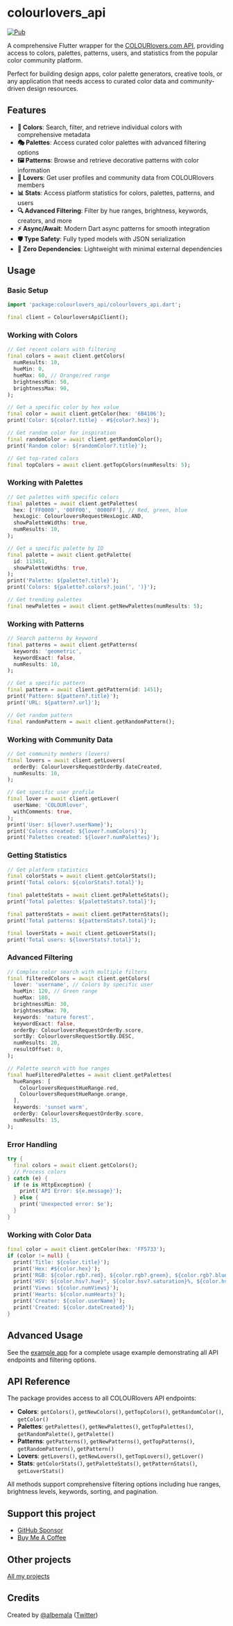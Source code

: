 # colourlovers_api

[![Pub](https://img.shields.io/pub/v/colourlovers_api)](https://pub.dev/packages/colourlovers_api)

A comprehensive Flutter wrapper for the [COLOURlovers.com API](https://www.colourlovers.com/api), providing access to colors, palettes, patterns, users, and statistics from the popular color community platform.

Perfect for building design apps, color palette generators, creative tools, or any application that needs access to curated color data and community-driven design resources.

## Features

- **🎨 Colors**: Search, filter, and retrieve individual colors with comprehensive metadata
- **🎭 Palettes**: Access curated color palettes with advanced filtering options
- **🖼️ Patterns**: Browse and retrieve decorative patterns with color information
- **👥 Lovers**: Get user profiles and community data from COLOURlovers members
- **📊 Stats**: Access platform statistics for colors, palettes, patterns, and users
- **🔍 Advanced Filtering**: Filter by hue ranges, brightness, keywords, creators, and more
- **⚡ Async/Await**: Modern Dart async patterns for smooth integration
- **🛡️ Type Safety**: Fully typed models with JSON serialization
- **🚫 Zero Dependencies**: Lightweight with minimal external dependencies

## Usage

### Basic Setup

```dart
import 'package:colourlovers_api/colourlovers_api.dart';

final client = ColourloversApiClient();
```

### Working with Colors

```dart
// Get recent colors with filtering
final colors = await client.getColors(
  numResults: 10,
  hueMin: 0,
  hueMax: 60, // Orange/red range
  brightnessMin: 50,
  brightnessMax: 90,
);

// Get a specific color by hex value
final color = await client.getColor(hex: '6B4106');
print('Color: ${color?.title} - #${color?.hex}');

// Get random color for inspiration
final randomColor = await client.getRandomColor();
print('Random color: ${randomColor?.title}');

// Get top-rated colors
final topColors = await client.getTopColors(numResults: 5);
```

### Working with Palettes

```dart
// Get palettes with specific colors
final palettes = await client.getPalettes(
  hex: ['FF0000', '00FF00', '0000FF'], // Red, green, blue
  hexLogic: ColourloversRequestHexLogic.AND,
  showPaletteWidths: true,
  numResults: 10,
);

// Get a specific palette by ID
final palette = await client.getPalette(
  id: 113451,
  showPaletteWidths: true,
);
print('Palette: ${palette?.title}');
print('Colors: ${palette?.colors?.join(', ')}');

// Get trending palettes
final newPalettes = await client.getNewPalettes(numResults: 5);
```

### Working with Patterns

```dart
// Search patterns by keyword
final patterns = await client.getPatterns(
  keywords: 'geometric',
  keywordExact: false,
  numResults: 10,
);

// Get a specific pattern
final pattern = await client.getPattern(id: 1451);
print('Pattern: ${pattern?.title}');
print('URL: ${pattern?.url}');

// Get random pattern
final randomPattern = await client.getRandomPattern();
```

### Working with Community Data

```dart
// Get community members (lovers)
final lovers = await client.getLovers(
  orderBy: ColourloversRequestOrderBy.dateCreated,
  numResults: 10,
);

// Get specific user profile
final lover = await client.getLover(
  userName: 'COLOURlover',
  withComments: true,
);
print('User: ${lover?.userName}');
print('Colors created: ${lover?.numColors}');
print('Palettes created: ${lover?.numPalettes}');
```

### Getting Statistics

```dart
// Get platform statistics
final colorStats = await client.getColorStats();
print('Total colors: ${colorStats?.total}');

final paletteStats = await client.getPaletteStats();
print('Total palettes: ${paletteStats?.total}');

final patternStats = await client.getPatternStats();
print('Total patterns: ${patternStats?.total}');

final loverStats = await client.getLoverStats();
print('Total users: ${loverStats?.total}');
```

### Advanced Filtering

```dart
// Complex color search with multiple filters
final filteredColors = await client.getColors(
  lover: 'username', // Colors by specific user
  hueMin: 120, // Green range
  hueMax: 180,
  brightnessMin: 30,
  brightnessMax: 70,
  keywords: 'nature forest',
  keywordExact: false,
  orderBy: ColourloversRequestOrderBy.score,
  sortBy: ColourloversRequestSortBy.DESC,
  numResults: 20,
  resultOffset: 0,
);

// Palette search with hue ranges
final hueFilteredPalettes = await client.getPalettes(
  hueRanges: [
    ColourloversRequestHueRange.red,
    ColourloversRequestHueRange.orange,
  ],
  keywords: 'sunset warm',
  orderBy: ColourloversRequestOrderBy.score,
  numResults: 15,
);
```

### Error Handling

```dart
try {
  final colors = await client.getColors();
  // Process colors
} catch (e) {
  if (e is HttpException) {
    print('API Error: ${e.message}');
  } else {
    print('Unexpected error: $e');
  }
}
```

### Working with Color Data

```dart
final color = await client.getColor(hex: 'FF5733');
if (color != null) {
  print('Title: ${color.title}');
  print('Hex: #${color.hex}');
  print('RGB: ${color.rgb?.red}, ${color.rgb?.green}, ${color.rgb?.blue}');
  print('HSV: ${color.hsv?.hue}°, ${color.hsv?.saturation}%, ${color.hsv?.value}%');
  print('Views: ${color.numViews}');
  print('Hearts: ${color.numHearts}');
  print('Creator: ${color.userName}');
  print('Created: ${color.dateCreated}');
}
```

## Advanced Usage

See the [example app](https://github.com/albemala/colourlovers-api-dart/tree/main/example) for a complete usage example demonstrating all API endpoints and filtering options.

## API Reference

The package provides access to all COLOURlovers API endpoints:

- **Colors**: `getColors()`, `getNewColors()`, `getTopColors()`, `getRandomColor()`, `getColor()`
- **Palettes**: `getPalettes()`, `getNewPalettes()`, `getTopPalettes()`, `getRandomPalette()`, `getPalette()`
- **Patterns**: `getPatterns()`, `getNewPatterns()`, `getTopPatterns()`, `getRandomPattern()`, `getPattern()`
- **Lovers**: `getLovers()`, `getNewLovers()`, `getTopLovers()`, `getLover()`
- **Stats**: `getColorStats()`, `getPaletteStats()`, `getPatternStats()`, `getLoverStats()`

All methods support comprehensive filtering options including hue ranges, brightness levels, keywords, sorting, and pagination.

## Support this project

- [GitHub Sponsor](https://github.com/sponsors/albemala)
- [Buy Me A Coffee](https://www.buymeacoffee.com/albemala)

## Other projects

[All my projects](https://projects.albemala.me/)

## Credits

Created by [@albemala](https://github.com/albemala) ([Twitter](https://twitter.com/albemala))